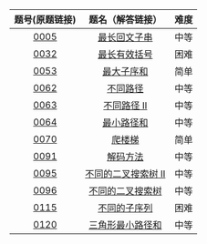 题号(原题链接) | 题名（解答链接） | 难度
:-: | :-: | :-:
[0005](https://leetcode-cn.com/problems/longest-palindromic-substring/description/) | [最长回文子串](https://github.com/cocowh/algorithm/blob/master/medium/5.%E6%9C%80%E9%95%BF%E5%9B%9E%E6%96%87%E5%AD%90%E4%B8%B2.go) | 中等
[0032](https://leetcode-cn.com/problems/longest-valid-parentheses/description/) | [最长有效括号](https://github.com/cocowh/algorithm/blob/master/hard/32.最长有效括号.go) | 困难
[0053](https://leetcode-cn.com/problems/maximum-subarray/description/) | [最大子序和](https://github.com/cocowh/algorithm/blob/master/easy/53.最大子序和.go) | 简单
[0062](https://leetcode-cn.com/problems/unique-paths/description/) | [不同路径](https://github.com/cocowh/algorithm/blob/master/medium/62.不同路径.go) | 中等
[0063](https://leetcode-cn.com/problems/unique-paths-ii/description/) | [不同路径 II](https://github.com/cocowh/algorithm/blob/master/medium/63.不同路径-ii.go) | 中等
[0064](https://leetcode-cn.com/problems/minimum-path-sum/description/) | [最小路径和](https://github.com/cocowh/algorithm/blob/master/medium/64.最小路径和.go) | 中等
[0070](https://leetcode-cn.com/problems/climbing-stairs/description/) | [爬楼梯](https://github.com/cocowh/algorithm/blob/master/easy/70.爬楼梯.go) | 简单
[0091](https://leetcode-cn.com/problems/decode-ways/description/) | [解码方法](https://github.com/cocowh/algorithm/blob/master/medium/91.解码方法.go) | 中等
[0095](https://leetcode-cn.com/problems/unique-binary-search-trees-ii/description/) | [不同的二叉搜索树 II](https://github.com/cocowh/algorithm/blob/master/medium/95.不同的二叉搜索树-ii.go) | 中等
[0096](https://leetcode-cn.com/problems/unique-binary-search-trees/description/) | [不同的二叉搜索树](https://github.com/cocowh/algorithm/blob/master/medium/96.不同的二叉搜索树.go) | 中等
[0115](https://leetcode-cn.com/problems/distinct-subsequences/description/) | [不同的子序列](https://github.com/cocowh/algorithm/blob/master/hard/115.不同的子序列.go) | 困难
[0120](https://leetcode-cn.com/problems/triangle/description/) | [三角形最小路径和](https://github.com/cocowh/algorithm/blob/master/medium/120.三角形最小路径和.go) | 中等